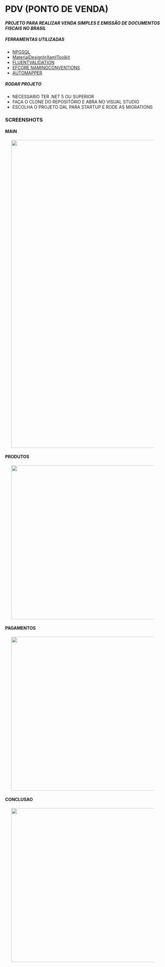 # PDV (PONTO DE VENDA)
#### *PROJETO PARA REALIZAR VENDA SIMPLES E EMISSÃO DE DOCUMENTOS FISCAIS NO BRASIL*


##### FERRAMENTAS UTILIZADAS
- [NPGSQL](https://github.com/npgsql/efcore.pg)
- [MaterialDesignInXamlToolkit](https://github.com/MaterialDesignInXAML/MaterialDesignInXamlToolkit)
- [FLUENTVALIDATION](https://github.com/FluentValidation/FluentValidation)
- [EFCORE NAMINGCONVENTIONS](https://github.com/efcore/EFCore.NamingConventions)
- [AUTOMAPPER](https://github.com/AutoMapper/AutoMapper)

##### RODAR PROJETO 
- NECESSARIO TER .NET 5 OU SUPERIOR
- FAÇA O CLONE DO REPOSITÓRIO E ABRA NO VISUAL STUDIO 
- ESCOLHA O PROJETO DAL PARA STARTUP E RODE AS MIGRATIONS



### SCREENSHOTS

#### MAIN
<div style="margin:20">
  <img src="https://user-images.githubusercontent.com/7989768/144102051-716cfdf8-fccf-4bd3-abcb-13a4cc8e582a.PNG" width="1000" />
</div>

#### PRODUTOS
<div style="margin:20">
  <img src="https://user-images.githubusercontent.com/7989768/144102059-a419fb03-4b4b-4d67-b409-63f104448386.PNG" width="500" />
</div>

#### PAGAMENTOS
<div style="margin:20">
  <img src="https://user-images.githubusercontent.com/7989768/144102057-867bc93d-6253-4191-b09a-28033ed6c5ca.PNG" width="500" />
</div>

#### CONCLUSAO
<div style="margin:20">
  <img src="https://user-images.githubusercontent.com/7989768/144102062-dbed352a-f6bf-4c36-ac3f-259fcff37354.PNG" width="500" />
</div>

